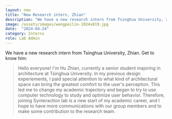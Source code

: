 ```yaml
---
layout: new
title: "New Research intern, Zhian"
description: "We have a new research intern from Tsinghua University, Zhian. Get to know him:"
image: /assets/images/wangpeilin-1024x819.jpg
date:  "2024-04-24"
category: Interns
role: Lab Admin
---
```

We have a new research intern from Tsinghua University, Zhian. Get to know him:

> Hello everyone! I'm Hu Zhian, currently a senior student majoring in architecture at Tsinghua University. In my previous design experiements, I paid special attention to what kind of architectural space can bring the greatest comfort to the user's perception. This led me to change my academic trajectory and began to try to use computer technology to study and optimize user behavior. Therefore, joining Synteraction lab is a new start of my academic career, and I hope to have more communications with our group members and to make some contribution to the research team.
